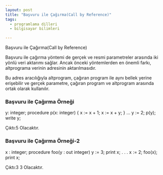 ```yaml
---
layout: post
title: "Başvuru ile Çağırma(Call by Reference)"
tags:
  - programlama dilleri
  - bilgisayar bilimleri

---
```


Başvuru ile Çağırma(Call by Reference)

Başvuru ile çağırma yöntemi de gerçek ve resmi parametreler arasında iki yönlü veri aktarımı sağlar.
Ancak önceki yöntemlerden en önemli farkı, altprograma verinin adresinin aktarılmasıdır.

Bu adres aracılığıyla altprogram, çağıran program ile aynı bellek yerine erişebilir ve gerçek parametre,
çağıran program ve altprogram arasında ortak olarak kullanılır.



### Başvuru ile Çağırma Örneği

y: integer;
procedure p(x: integer)
{ x := x + 1;
x := x + y;
}
…
y := 2;
p(y);
write y;

Çıktı:5 Olacaktır.

### Başvuru ile Çağırma Örneği-2

x : integer;
procedure foo(y : out integer)
y := 3;
print x;
. . .
x := 2;
foo(x);
print x;

Çıktı:3 3 Olacaktır.